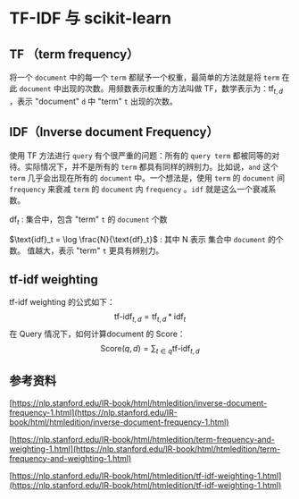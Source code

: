 # TF-IDF 与 scikit-learn



## TF （term frequency）

将一个 `document` 中的每一个 `term` 都赋予一个权重，最简单的方法就是将  `term` 在此 `document` 中出现的次数。用频数表示权重的方法叫做 TF，数学表示为：$\text{tf}_{t,d}$  ，表示 "document" `d` 中 "term" `t` 出现的次数。



## IDF（Inverse document Frequency）

使用 TF 方法进行 `query` 有个很严重的问题：所有的 `query term` 都被同等的对待。实际情况下，并不是所有的 `term` 都具有同样的辨别力。比如说，`and` 这个 `term` 几乎会出现在所有的 `document` 中。一个想法是，使用 `term` 的  `document` 间 `frequency` 来衰减 `term` 的 `document` 内 `frequency` 。`idf` 就是这么一个衰减系数。



$\text{df}_t$ : 集合中，包含 "term" `t` 的 `document` 个数

$\text{idf}_t = \log \frac{N}{\text{df}_t}$  : 其中 N 表示 集合中 `document` 的个数。  值越大，表示 "term" `t` 更具有辨别力。 



## tf-idf weighting

tf-idf weighting 的公式如下：
$$
\text{tf-idf}_{t,d} = \text{tf}_{t,d} *\text{idf}_t
$$
在 Query 情况下，如何计算document 的 Score：
$$
\text{Score}(q,d) = \sum_{t \in q} \text{tf-idf}_{t,d}
$$




## 参考资料

[https://nlp.stanford.edu/IR-book/html/htmledition/inverse-document-frequency-1.html](https://nlp.stanford.edu/IR-book/html/htmledition/inverse-document-frequency-1.html)

[https://nlp.stanford.edu/IR-book/html/htmledition/term-frequency-and-weighting-1.html](https://nlp.stanford.edu/IR-book/html/htmledition/term-frequency-and-weighting-1.html)

[https://nlp.stanford.edu/IR-book/html/htmledition/tf-idf-weighting-1.html](https://nlp.stanford.edu/IR-book/html/htmledition/tf-idf-weighting-1.html)



